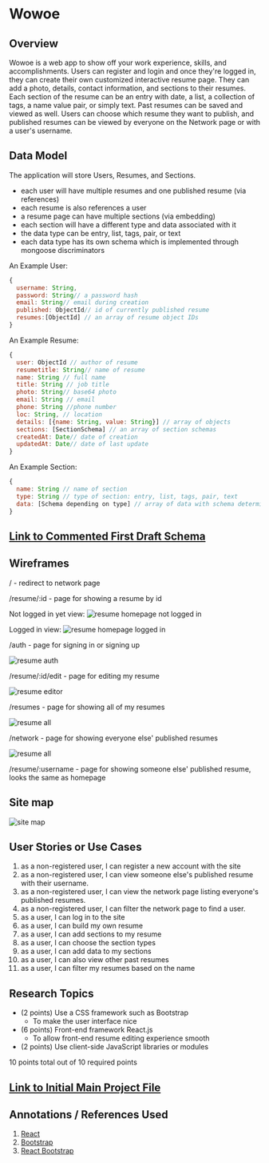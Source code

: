 <!-- The content below is an example project proposal / requirements document. Replace the text below the lines marked "__TODO__" with details specific to your project. Remove the "TODO" lines.

(__TODO__: your project name)-->

# Wowoe

## Overview

<!--(__TODO__: a brief one or two paragraph, high-level description of your project)

Remembering what to buy at the grocery store is waaaaay too difficult. Also, shopping for groceries when you're hungry leads to regrettable purchases. Sooo... that's where Shoppy Shoperson comes in!

Shoppy Shoperson is a web app that will allow users to keep track of multiple grocery lists. Users can register and login. Once they're logged in, they can create or view their grocery list. For every list that they have, they can add items to the list or cross off items.

What better way to kill time than word games? Getting tired of Wordle? Try Wowoe!
Wowoe is a simple web-based word game that refreshes every hour with a new word or you can practice by choosing your own word. The aim of the game is to get the highest score by finding words that are most related to the word of the hour or your own chosen word. You have 5 chances to get the highest score as possible. Once you sign in, you can keep track of your hourly score trend and look at your highest record. You can also compare your record to the highest record of other players.-->

Wowoe is a web app to show off your work experience, skills, and accomplishments. Users can register and login and once they're logged in, they can create their own customized interactive resume page. They can add a photo, details, contact information, and sections to their resumes. Each section of the resume can be an entry with date, a list, a collection of tags, a name value pair, or simply text. Past resumes can be saved and viewed as well. Users can choose which resume they want to publish, and published resumes can be viewed by everyone on the Network page or with a user's username.

## Data Model

<!--(__TODO__: a description of your application's data and their relationships to each other)

The application will store Users, Lists and Items

* users can have multiple lists (via references)
* each list can have multiple items (by embedding)

(__TODO__: sample documents)

An Example User:

```javascript
{
  username: "shannonshopper",
  hash: // a password hash,
  lists: // an array of references to List documents
}
```

An Example List with Embedded Items:

```javascript
{
  user: // a reference to a User object
  name: "Breakfast foods",
  items: [
    { name: "pancakes", quantity: "9876", checked: false},
    { name: "ramen", quantity: "2", checked: true},
  ],
  createdAt: // timestamp
}
```

The application will store Users, Stats, and CurrentGame.

* each user will have their own game stats
* the game stats will include the status of the current game (via embedding)

An Example User:

```javascript
{
  username: "momoe",
  hash: // a password hash,
  stats: // an object with attributes for highest score, past scores (list), current game document
}
```

An Example CurrentGame Document:

```javascript
{
  user: // a reference to a User object
  id: // game id,
  keyword: "yellow", // keyword of the game
  guesses: [
    { word: "banana", score: "78", rank: 2}, // cumulative scores determines your final score
    { word: "color", score: "95", rank: 1}, // rank determines how closely related the word is compared to other words
    {...},
    {...},
    {...} // 5 entries for 5 guesses
  ],
  createdAt: // timestamp so game will expire before the next hour or in an hour or when user starts new game
}
```
-->

The application will store Users, Resumes, and Sections.

- each user will have multiple resumes and one published resume (via references)
- each resume is also references a user
- a resume page can have multiple sections (via embedding)
- each section will have a different type and data associated with it
- the data type can be entry, list, tags, pair, or text
- each data type has its own schema which is implemented through mongoose discriminators

An Example User:

```javascript
{
  username: String,
  password: String// a password hash
  email: String// email during creation
  published: ObjectId// id of currently published resume
  resumes:[ObjectId] // an array of resume object IDs
}
```

An Example Resume:

```javascript
{
  user: ObjectId // author of resume
  resumetitle: String// name of resume
  name: String // full name
  title: String // job title
  photo: String// base64 photo
  email: String // email
  phone: String //phone number
  loc: String, // location
  details: [{name: String, value: String}] // array of objects
  sections: [SectionSchema] // an array of section schemas
  createdAt: Date// date of creation
  updatedAt: Date// date of last update
}
```

An Example Section:

```javascript
{
  name: String // name of section
  type: String // type of section: entry, list, tags, pair, text
  data: [Schema depending on type] // array of data with schema determined by type
}
```

## [Link to Commented First Draft Schema](server/src/db.mjs)

<!--(__TODO__: create a first draft of your Schemas in db.mjs and link to it)-->

## Wireframes

<!--
(__TODO__: wireframes for all of the pages on your site; they can be as simple as photos of drawings or you can use a tool like Balsamiq, Omnigraffle, etc.)

/list/create - page for creating a new shopping list

![list create](documentation/list-create.png)

/list - page for showing all shopping lists

![list](documentation/list.png)

/list/slug - page for showing specific shopping list

![list](documentation/list-slug.png)
-->

/ - redirect to network page

/resume/:id - page for showing a resume by id

Not logged in yet view:
![resume homepage not logged in](documentation/resume-homepage-notloggedin.JPG)

Logged in view:
![resume homepage logged in](documentation/resume-homepage-loggedin.JPG)

/auth - page for signing in or signing up

![resume auth](documentation/resume-auth.JPG)

/resume/:id/edit - page for editing my resume

![resume editor](documentation/resume-editor.JPG)

/resumes - page for showing all of my resumes

![resume all](documentation/resume-all.JPG)

/network - page for showing everyone else' published resumes

![resume all](documentation/resume-network.JPG)

/resume/:username - page for showing someone else' published resume, looks the same as homepage

## Site map

<!--
(__TODO__: draw out a site map that shows how pages are related to each other)

Here's a [complex example from wikipedia](https://upload.wikimedia.org/wikipedia/commons/2/20/Sitemap_google.jpg), but you can create one without the screenshots, drop shadows, etc. ... just names of pages and where they flow to.-->

![site map](documentation/site-map.png)

## User Stories or Use Cases

<!--
(__TODO__: write out how your application will be used through [user stories](http://en.wikipedia.org/wiki/User_story#Format) and / or [use cases](https://en.wikipedia.org/wiki/Use_case))

1. as non-registered user, I can register a new account with the site
2. as a user, I can log in to the site
3. as a user, I can create a new grocery list
4. as a user, I can view all of the grocery lists I've created in a single list
5. as a user, I can add items to an existing grocery list
6. as a user, I can cross off items in an existing grocery list


1. as a non-registered user, I can register a new account with the site
2. as a non-registered user, I can view the leaderboard containing top 5 players and their scores
3. as a user, I can log in to the site
4. as a user, I can play the game of the hour
5. as a user, I can specify my own keyword and start the game at any moment
6. as a user, I can view my guesses
7. as a user, I can view my past scores
8. as a user, I can view my highest record
9. as a user, I can view the scoreboard and where I am placed
-->

1. as a non-registered user, I can register a new account with the site
2. as a non-registered user, I can view someone else's published resume with their username.
3. as a non-registered user, I can view the network page listing everyone's published resumes.
4. as a non-registered user, I can filter the network page to find a user.
5. as a user, I can log in to the site
6. as a user, I can build my own resume
7. as a user, I can add sections to my resume
8. as a user, I can choose the section types
9. as a user, I can add data to my sections
10. as a user, I can also view other past resumes
11. as a user, I can filter my resumes based on the name

## Research Topics

<!--(__TODO__: the research topics that you're planning on working on along with their point values... and the total points of research topics listed)

* (5 points) Integrate user authentication
    * I'm going to be using passport for user authentication
    * And account has been made for testing; I'll email you the password
    * see <code>cs.nyu.edu/~jversoza/ait-final/register</code> for register page
    * see <code>cs.nyu.edu/~jversoza/ait-final/login</code> for login page
* (4 points) Perform client side form validation using a JavaScript library
    * see <code>cs.nyu.edu/~jversoza/ait-final/my-form</code>
    * if you put in a number that's greater than 5, an error message will appear in the dom
* (5 points) vue.js
    * used vue.js as the frontend framework; it's a challenging library to learn, so I've assigned it 5 points

10 points total out of 8 required points (___TODO__: addtional points will __not__ count for extra credit)
-->

- (2 points) Use a CSS framework such as Bootstrap
  - To make the user interface nice
- (6 points) Front-end framework React.js
  - To allow front-end resume editing experience smooth
- (2 points) Use client-side JavaScript libraries or modules

10 points total out of 10 required points

## [Link to Initial Main Project File](server/src/app.mjs)

<!--(__TODO__: create a skeleton Express application with a package.json, app.mjs, views folder, etc. ... and link to your initial app.mjs)-->

## Annotations / References Used

<!-- (**TODO**: list any tutorials/references/etc. that you've based your code off of) -->

1. [React](https://reactjs.org/docs/getting-started.html)
2. [Bootstrap](https://getbootstrap.com/docs/5.2/getting-started/introduction/)
3. [React Bootstrap](https://react-bootstrap.github.io/forms/overview/)
<!--
4. [passport.js authentication docs](http://passportjs.org/docs) - (add link to source code that was based on this)
5. [tutorial on vue.js](https://vuejs.org/v2/guide/) - (add link to source code that was based on this)
   -->
